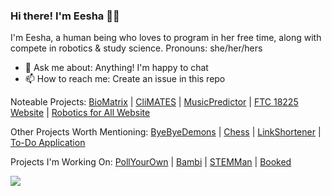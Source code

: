 ### Hi there! I'm Eesha 🙋‍♀️

I'm Eesha, a human being who loves to program in her free time, along with compete in robotics & study science.
Pronouns: she/her/hers

* 💬 Ask me about: Anything! I'm happy to chat
* 📫 How to reach me: Create an issue in this repo

Noteable Projects: [BioMatrix](https://github.com/Eesha-Jain/BioMatrixIOS) | [CliMATES](https://github.com/Eesha-Jain/CliMATES) | [MusicPredictor](https://github.com/Eesha-Jain/MusicPredictor) | [FTC 18225 Website](https://ftc18225.everstem.org/) | [Robotics for All Website](https://www.roboticsforall.us/)

Other Projects Worth Mentioning: [ByeByeDemons](https://github.com/Eesha-Jain/ByeByeDemons) | [Chess](https://github.com/Eesha-Jain/Chess) | [LinkShortener](https://github.com/Eesha-Jain/LinkShortener) | [To-Do Application](https://github.com/Eesha-Jain/To-Do-Application)

Projects I'm Working On: [PollYourOwn](https://github.com/Eesha-Jain/PollYourOwn) | [Bambi](https://github.com/Eesha-Jain/Bambi) | [STEMMan](https://github.com/Eesha-Jain/STEMMan) | [Booked](https://github.com/Eesha-Jain/Booked)

![](https://komarev.com/ghpvc/?username=Eesha-Jain&label=Profile+Views&style=flat-square&color=dd36ff)
